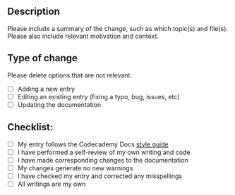 ## Description

Please include a summary of the change, such as which topic(s) and file(s). Please also include relevant motivation and context.



## Type of change

Please delete options that are not relevant.

- [ ] Adding a new entry
- [ ] Editing an existing entry (fixing a typo, bug, issues, etc)
- [ ] Updating the documentation

## Checklist:

- [ ] My entry follows the Codecademy Docs [style guide](https://github.com/Codecademy/docs/blob/main/documentation/content-standards.md)
- [ ] I have performed a self-review of my own writing and code
- [ ] I have made corresponding changes to the documentation
- [ ] My changes generate no new warnings
- [ ] I have checked my entry and corrected any misspellings
- [ ] All writings are my own
